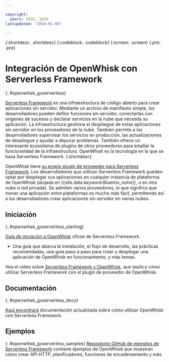 ```yaml
---

copyright:
  years: 2016, 2018
lastupdated: "2018-01-09"

---
```


{:shortdesc: .shortdesc}
{:codeblock: .codeblock}
{:screen: .screen}
{:pre: .pre}

# Integración de OpenWhisk con Serverless Framework
{: #openwhisk_goserverless}

[Serverless Framework](https://serverless.com/) es una infraestructura de código abierto para crear aplicaciones sin servidor. Mediante un archivo de manifiesto simple, los desarrolladores pueden definir funciones sin servidor, conectarlas con orígenes de sucesos y declarar servicios en la nube que necesita su aplicación. La infraestructura gestiona el despliegue de estas aplicaciones sin servidor en los proveedores de la nube. También permite a los desarrolladores supervisar los servicios en producción, las actualizaciones de despliegue y ayudar a depurar problemas. También ofrece un interesante ecosistema de plugins de otros proveedores para ampliar la funcionalidad de la infraestructura. OpenWhisk es la tecnología en la que se basa Serverless Framework.
{:shortdesc}

OpenWhisk tiene [su propio plugin de proveedor para Serverless Framework](https://github.com/serverless/serverless-openwhisk). Los desarrolladores que utilizan Serverless Framework pueden optar por desplegar sus aplicaciones en cualquier instancia de plataforma de OpenWhisk (alojada en {{site.data.keyword.Bluemix_notm}}, o en otra nube o red privada). Se admiten varios proveedores, lo que significa que mover una aplicación entre plataformas es mucho más fácil, permitiendo así a los desarrolladores crear aplicaciones sin servidor en varias nubes.

## Iniciación
{: #openwhisk_goserverless_starting}

[Guía de iniciación a OpenWhisk](https://serverless.com/framework/docs/providers/openwhisk/guide/intro/) oficial de Serverless Framework.
* Una guía que abarca la instalación, el flujo de desarrollo, las prácticas recomendadas, una guía paso a paso para crear y desplegar una aplicación de OpenWhisk en funcionamiento, y más temas.

Vea el vídeo sobre [Serverless Framework y OpenWhisk](https://youtu.be/GJY10W98Itc), que explica cómo utilizar Serverless Framework con el plugin de proveedor de OpenWhisk.

## Documentación
{: #openwhisk_goserverless_docs}

[Aquí encontrará](https://serverless.com/framework/docs/providers/openwhisk/) documentación actualizada sobre cómo utilizar OpenWhisk con Serverless Framework.

## Ejemplos
{: #openwhisk_goserverless_samples}
[Repositorio GitHub de ejemplos de Serverless Framework](https://github.com/serverless/examples) contiene ejemplos de OpenWhisk que muestran cómo crear API HTTP, planificadores, funciones de encadenamiento y más.
